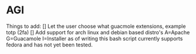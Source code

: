 # AGI
Things to add:
[] Let the user choose what guacmole extensions, example totp (2fa)
[] Add support for arch linux and debian based distro's
A=Apache
G=Guacamole
I=Installer
as of writing this bash script currently supports fedora and has not yet been tested.
